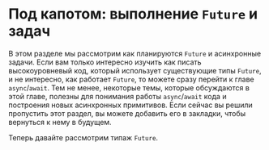 # Под капотом: выполнение `Future` и задач

В этом разделе мы рассмотрим как планируются `Future` и асинхронные задачи. Если вам только интересно изучить как писать высокоуровневый код, который использует существующие типы `Future`, и не интересно, как работает `Future`, то можете сразу перейти к главе `async`/`await`. Тем не менее, некоторые темы, которые обсуждаются в этой главе, полезны для понимания работы `async`/`await` кода и построения новых асинхронных примитивов. Если сейчас вы решили пропустить этот раздел, вы можете добавить его в закладки, чтобы вернуться к нему в будущем.

Теперь давайте рассмотрим типаж `Future`.
